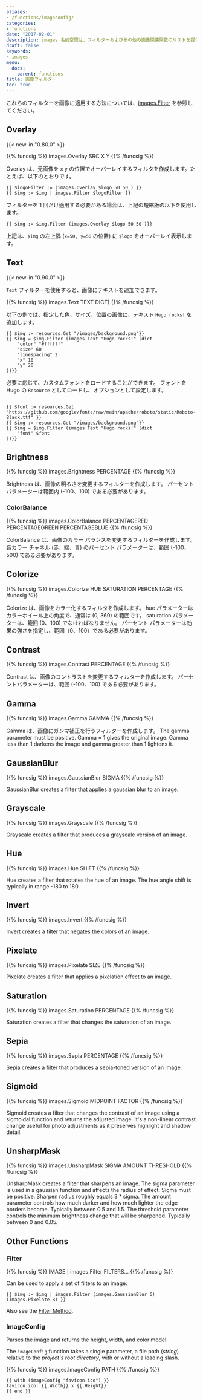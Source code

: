 ```yaml
---
aliases:
- /functions/imageconfig/
categories:
- functions
date: "2017-02-01"
description: images 名前空間は、フィルターおよびその他の画像関連関数のリストを提供します。
draft: false
keywords:
- images
menu:
  docs:
    parent: functions
title: 画像フィルター
toc: true
---
```


これらのフィルターを画像に適用する方法については、[images.Filter](#filter) を参照してください。

## Overlay

{{< new-in "0.80.0" >}}

{{% funcsig %}}
images.Overlay SRC X Y
{{% /funcsig %}}

Overlay は、元画像を x y の位置でオーバーレイするフィルタを作成します。たとえば、以下のとおりです。


```go-html-template
{{ $logoFilter := (images.Overlay $logo 50 50 ) }}
{{ $img := $img | images.Filter $logoFilter }}
```

フィルターを 1 回だけ適用する必要がある場合は、上記の短縮版の以下を使用します。

```go-html-template
{{ $img := $img.Filter (images.Overlay $logo 50 50 )}}
```

上記は、`$img` の左上隅 (`x=50, y=50` の位置) に `$logo` をオーバーレイ表示します。

## Text

{{< new-in "0.90.0" >}}

`Text` フィルターを使用すると、画像にテキストを追加できます。

{{% funcsig %}}
images.Text TEXT DICT)
{{% /funcsig %}}

以下の例では、指定した色、サイズ、位置の画像に、テキスト `Hugo rocks!` を追加します。

```go-html-template
{{ $img := resources.Get "/images/background.png"}}
{{ $img = $img.Filter (images.Text "Hugo rocks!" (dict
    "color" "#ffffff"
    "size" 60
    "linespacing" 2
    "x" 10
    "y" 20
))}}
```

必要に応じて、カスタムフォントをロードすることができます。 フォントを Hugo の `Resource` としてロードし、オプションとして設定します。

```go-html-template

{{ $font := resources.Get "https://github.com/google/fonts/raw/main/apache/roboto/static/Roboto-Black.ttf" }}
{{ $img := resources.Get "/images/background.png"}}
{{ $img = $img.Filter (images.Text "Hugo rocks!" (dict
    "font" $font
))}}
```


## Brightness

{{% funcsig %}}
images.Brightness PERCENTAGE
{{% /funcsig %}}

Brightness は、画像の明るさを変更するフィルターを作成します。
パーセント パラメーターは範囲内 (-100、100) である必要があります。

### ColorBalance

{{% funcsig %}}
images.ColorBalance PERCENTAGERED PERCENTAGEGREEN PERCENTAGEBLUE
{{% /funcsig %}}

ColorBalance は、画像のカラー バランスを変更するフィルターを作成します。
各カラー チャネル (赤、緑、青) のパーセント パラメーターは、範囲 (-100、500) である必要があります。

## Colorize

{{% funcsig %}}
images.Colorize HUE SATURATION PERCENTAGE
{{% /funcsig %}}

Colorize は、画像をカラー化するフィルタを作成します。
hue パラメーターはカラーホイール上の角度で、通常は (0, 360) の範囲です。
saturation パラメーターは、範囲 (0、100) でなければなりません。
パーセント パラメーターは効果の強さを指定し、範囲（0、100）である必要があります。

## Contrast

{{% funcsig %}}
images.Contrast PERCENTAGE
{{% /funcsig %}}

Contrast は、画像のコントラストを変更するフィルターを作成します。
パーセントパラメーターは、範囲 (-100、100) である必要があります。

## Gamma

{{% funcsig %}}
images.Gamma GAMMA
{{% /funcsig %}}

Gamma は、画像にガンマ補正を行うフィルターを作成します。
The gamma parameter must be positive. Gamma = 1 gives the original image.
Gamma less than 1 darkens the image and gamma greater than 1 lightens it.

## GaussianBlur

{{% funcsig %}}
images.GaussianBlur SIGMA
{{% /funcsig %}}

GaussianBlur creates a filter that applies a gaussian blur to an image.

## Grayscale

{{% funcsig %}}
images.Grayscale
{{% /funcsig %}}

Grayscale creates a filter that produces a grayscale version of an image.

## Hue

{{% funcsig %}}
images.Hue SHIFT
{{% /funcsig %}}

Hue creates a filter that rotates the hue of an image.
The hue angle shift is typically in range -180 to 180.

## Invert

{{% funcsig %}}
images.Invert
{{% /funcsig %}}

Invert creates a filter that negates the colors of an image.

## Pixelate

{{% funcsig %}}
images.Pixelate SIZE
{{% /funcsig %}}

Pixelate creates a filter that applies a pixelation effect to an image.

## Saturation

{{% funcsig %}}
images.Saturation PERCENTAGE
{{% /funcsig %}}

Saturation creates a filter that changes the saturation of an image.

## Sepia

{{% funcsig %}}
images.Sepia PERCENTAGE
{{% /funcsig %}}

Sepia creates a filter that produces a sepia-toned version of an image.

## Sigmoid

{{% funcsig %}}
images.Sigmoid MIDPOINT FACTOR
{{% /funcsig %}}

Sigmoid creates a filter that changes the contrast of an image using a sigmoidal function and returns the adjusted image.
It's a non-linear contrast change useful for photo adjustments as it preserves highlight and shadow detail.

## UnsharpMask

{{% funcsig %}}
images.UnsharpMask SIGMA AMOUNT THRESHOLD
{{% /funcsig %}}

UnsharpMask creates a filter that sharpens an image.
The sigma parameter is used in a gaussian function and affects the radius of effect.
Sigma must be positive. Sharpen radius roughly equals 3 * sigma.
The amount parameter controls how much darker and how much lighter the edge borders become. Typically between 0.5 and 1.5.
The threshold parameter controls the minimum brightness change that will be sharpened. Typically between 0 and 0.05.

## Other Functions

### Filter

{{% funcsig %}}
IMAGE | images.Filter FILTERS...
{{% /funcsig %}}

Can be used to apply a set of filters to an image:

```go-html-template
{{ $img := $img | images.Filter (images.GaussianBlur 6) (images.Pixelate 8) }}
```

Also see the [Filter Method](/content-management/image-processing/#filter).

### ImageConfig

Parses the image and returns the height, width, and color model.

The `imageConfig` function takes a single parameter, a file path (_string_) relative to the _project's root directory_, with or without a leading slash.

{{% funcsig %}}
images.ImageConfig PATH
{{% /funcsig %}}

```go-html-template
{{ with (imageConfig "favicon.ico") }}
favicon.ico: {{.Width}} x {{.Height}}
{{ end }}
```
